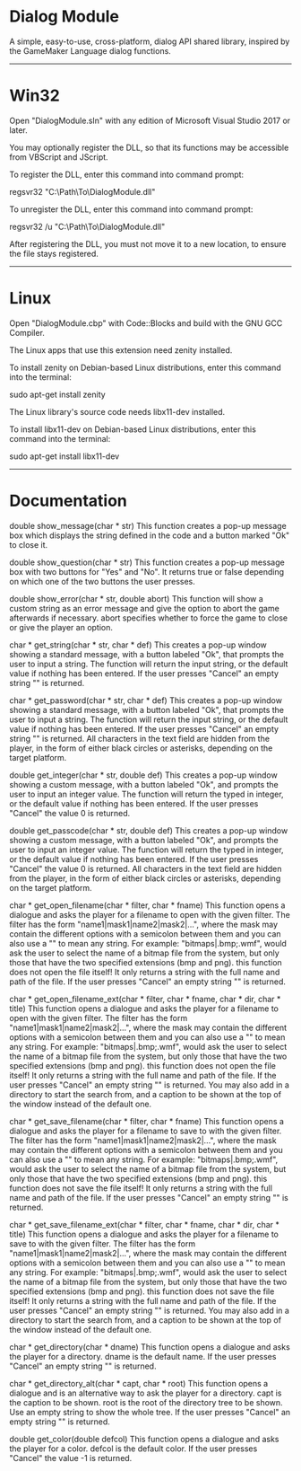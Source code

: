 # Dialog Module
A simple, easy-to-use, cross-platform, dialog API shared library, inspired by the GameMaker Language dialog functions.

----------------------------------------------------------------------------------------------------------------------------

# Win32


Open "DialogModule.sln" with any edition of Microsoft Visual Studio 2017 or later.

You may optionally register the DLL, so that its functions may be accessible from VBScript and JScript.

To register the DLL, enter this command into command prompt:

regsvr32 "C:\Path\To\DialogModule.dll"

To unregister the DLL, enter this command into command prompt:

regsvr32 /u "C:\Path\To\DialogModule.dll"

After registering the DLL, you must not move it to a new location, to ensure the file stays registered.

----------------------------------------------------------------------------------------------------------------------------

# Linux


Open "DialogModule.cbp" with Code::Blocks and build with the GNU GCC Compiler.

The Linux apps that use this extension need zenity installed.

To install zenity on Debian-based Linux distributions, enter this command into the terminal:

sudo apt-get install zenity

The Linux library's source code needs libx11-dev installed.

To install libx11-dev on Debian-based Linux distributions, enter this command into the terminal:

sudo apt-get install libx11-dev

----------------------------------------------------------------------------------------------------------------------------

# Documentation


double show_message(char * str) This function creates a pop-up message box which displays the string defined in the code and a button marked "Ok" to close it.

double show_question(char * str) This function creates a pop-up message box with two buttons for "Yes" and "No". It returns true or false depending on which one of the two buttons the user presses.

double show_error(char * str, double abort) This function will show a custom string as an error message and give the option to abort the game afterwards if necessary. abort specifies whether to force the game to close or give the player an option.

char * get_string(char * str, char * def) This creates a pop-up window showing a standard message, with a button labeled "Ok", that prompts the user to input a string. The function will return the input string, or the default value if nothing has been entered. If the user presses "Cancel" an empty string "" is returned.

char * get_password(char * str, char * def) This creates a pop-up window showing a standard message, with a button labeled "Ok", that prompts the user to input a string. The function will return the input string, or the default value if nothing has been entered. If the user presses "Cancel" an empty string "" is returned. All characters in the text field are hidden from the player, in the form of either black circles or asterisks, depending on the target platform.

double get_integer(char * str, double def) This creates a pop-up window showing a custom message, with a button labeled "Ok", and prompts the user to input an integer value. The function will return the typed in integer, or the default value if nothing has been entered. If the user presses "Cancel" the value 0 is returned.

double get_passcode(char * str, double def) This creates a pop-up window showing a custom message, with a button labeled "Ok", and prompts the user to input an integer value. The function will return the typed in integer, or the default value if nothing has been entered. If the user presses "Cancel" the value 0 is returned. All characters in the text field are hidden from the player, in the form of either black circles or asterisks, depending on the target platform.

char * get_open_filename(char * filter, char * fname) This function opens a dialogue and asks the player for a filename to open with the given filter. The filter has the form "name1|mask1|name2|mask2|...", where the mask may contain the different options with a semicolon between them and you can also use a "" to mean any string. For example: "bitmaps|.bmp;.wmf", would ask the user to select the name of a bitmap file from the system, but only those that have the two specified extensions (bmp and png). this function does not open the file itself! It only returns a string with the full name and path of the file. If the user presses "Cancel" an empty string "" is returned.

char * get_open_filename_ext(char * filter, char * fname, char * dir, char * title) This function opens a dialogue and asks the player for a filename to open with the given filter. The filter has the form "name1|mask1|name2|mask2|...", where the mask may contain the different options with a semicolon between them and you can also use a "" to mean any string. For example: "bitmaps|.bmp;.wmf", would ask the user to select the name of a bitmap file from the system, but only those that have the two specified extensions (bmp and png). this function does not open the file itself! It only returns a string with the full name and path of the file. If the user presses "Cancel" an empty string "" is returned. You may also add in a directory to start the search from, and a caption to be shown at the top of the window instead of the default one.

char * get_save_filename(char * filter, char * fname) This function opens a dialogue and asks the player for a filename to save to with the given filter. The filter has the form "name1|mask1|name2|mask2|...", where the mask may contain the different options with a semicolon between them and you can also use a "" to mean any string. For example: "bitmaps|.bmp;.wmf", would ask the user to select the name of a bitmap file from the system, but only those that have the two specified extensions (bmp and png). this function does not save the file itself! It only returns a string with the full name and path of the file. If the user presses "Cancel" an empty string "" is returned.

char * get_save_filename_ext(char * filter, char * fname, char * dir, char * title) This function opens a dialogue and asks the player for a filename to save to with the given filter. The filter has the form "name1|mask1|name2|mask2|...", where the mask may contain the different options with a semicolon between them and you can also use a "" to mean any string. For example: "bitmaps|.bmp;.wmf", would ask the user to select the name of a bitmap file from the system, but only those that have the two specified extensions (bmp and png). this function does not save the file itself! It only returns a string with the full name and path of the file. If the user presses "Cancel" an empty string "" is returned. You may also add in a directory to start the search from, and a caption to be shown at the top of the window instead of the default one.

char * get_directory(char * dname) This function opens a dialogue and asks the player for a directory. dname is the default name. If the user presses "Cancel" an empty string "" is returned.

char * get_directory_alt(char * capt, char * root) This function opens a dialogue and is an alternative way to ask the player for a directory. capt is the caption to be shown. root is the root of the directory tree to be shown. Use an empty string to show the whole tree. If the user presses "Cancel" an empty string "" is returned.

double get_color(double defcol) This function opens a dialogue and asks the player for a color. defcol is the default color. If the user presses "Cancel" the value -1 is returned.
